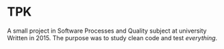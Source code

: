 # TPK
A small project in Software Processes and Quality subject at university
Written in 2015. The purpose was to study clean code and test *everything*.
